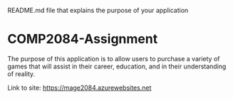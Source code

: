 README.md file that explains the purpose of your application
# COMP2084-Assignment

The purpose of this application is to allow users to purchase a variety of games
that will assist in their career, education, and in their understanding of reality.

Link to site: https://mage2084.azurewebsites.net

